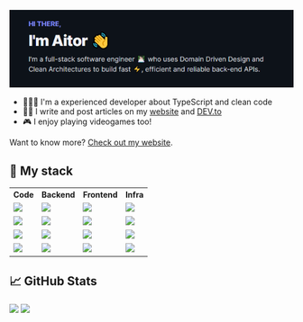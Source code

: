 [![Cover](./images/cover.png)](https://aalonso.dev)

- 👨🏻‍💻 I'm a experienced developer about TypeScript and clean code
- ✍🏻 I write and post articles on my [website](https://aalonso.dev) and [DEV.to](https://dev.to/tairosonloa)
- 🎮 I enjoy playing videogames too!

Want to know more? [Check out my website](https://aalonso.dev).

## 🧰 My stack
<table>
  <tr>
    <th>Code</th>
    <th>Backend</th>
    <th>Frontend</th>
    <th>Infra</th>
  </tr>
  <tr>
    <td><img src="https://img.shields.io/badge/Code-TypeScript-informational?style=flat&logo=TypeScript&logoColor=white&color=a9fef7"/></td>
    <td><img src="https://img.shields.io/badge/Backend-Node.js-informational?style=flat&logo=node.js&logoColor=white&color=a9fef7"/></td>
    <td><img src="https://img.shields.io/badge/Frontend-React.js-informational?style=flat&logo=react&logoColor=white&color=a9fef7"/></td>
    <td><img src="https://img.shields.io/badge/Infra-AWS-informational?style=flat&logo=Amazon&logoColor=white&color=a9fef7"/></td>
  </tr>
  <tr>
    <td><img src="https://img.shields.io/badge/Code-Javascript-informational?style=flat&logo=Javascript&logoColor=white&color=a9fef7"/></td>
    <td><img src="https://img.shields.io/badge/Backend-Nest.js-informational?style=flat&logo=Nestjs&logoColor=white&color=a9fef7"/></td>
    <td><img src="https://img.shields.io/badge/Frontend-Next.js-informational?style=flat&logo=Next.js&logoColor=white&color=a9fef7"/></td>
    <td><img src="https://img.shields.io/badge/Infra-Firebase-informational?style=flat&logo=Firebase&logoColor=white&color=a9fef7"/></td>
  </tr>
  <tr>
    <td><img src="https://img.shields.io/badge/Code-Python-informational?style=flat&logo=Python&logoColor=white&color=a9fef7"/></td>
    <td><img src="https://img.shields.io/badge/Backend-Docker-informational?style=flat&logo=Docker&logoColor=white&color=a9fef7"/></td>
    <td><img src="https://img.shields.io/badge/Frontend-ReactNative-informational?style=flat&logo=react&logoColor=white&color=a9fef7"/></td>
    <td><img src="https://img.shields.io/badge/Infra-Vercel-informational?style=flat&logo=Vercel&logoColor=white&color=a9fef7"/></td>
  </tr>
  <tr>
    <td><img src="https://img.shields.io/badge/Code-Go-informational?style=flat&logo=Go&logoColor=white&color=a9fef7"/></td>
    <td><img src="https://img.shields.io/badge/Backend-Jenkins-informational?style=flat&logo=Jenkins&logoColor=white&color=a9fef7"/></td>
    <td><img src="https://img.shields.io/badge/Frontend-Expo-informational?style=flat&logo=Expo&logoColor=white&color=a9fef7"/></td>
    <td><img src="https://img.shields.io/badge/Infra-Github-informational?style=flat&logo=Github&logoColor=white&color=a9fef7"/></td>
  </tr>
</table>

## 📈 GitHub Stats

<img align="center" src="https://github-readme-stats.vercel.app/api?username=tairosonloa&show_icons=true&theme=dracula" />
<img align="center" src="https://github-readme-stats.vercel.app/api/top-langs/?username=tairosonloa&hide=TeX&layout=compact&theme=dracula" />
